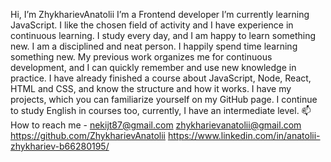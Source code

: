 Hi, I’m ZhykharievAnatolii 
I’m a Frontend developer 
I’m currently learning JavaScript.
I like the chosen field of activity and I have experience in continuous learning.
I study every day, and I am happy to learn something new.
I am a disciplined and neat person.
I happily spend time learning something new.
My previous work organizes me for continuous development, and I can quickly remember and use new knowledge in practice.
I have already finished a course about JavaScript, Node, React, HTML and CSS, and know the structure and how it works.
I have my projects, which you can familiarize yourself  on my GitHub page.
I continue to study English in courses too, 
currently, I have an intermediate level.
📫 How to reach me - nekijt87@gmail.com
zhykharievanatolii@gmail.com
https://github.com/ZhykharievAnatolii
https://www.linkedin.com/in/anatolii-zhykhariev-b66280195/

<!---
ZhykharievAnatolii/ZhykharievAnatolii is a ✨ special ✨ repository because its `README.md` (this file) appears on your GitHub profile.
You can click the Preview link to take a look at your changes.
--->
